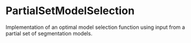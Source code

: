 # PartialSetModelSelection
Implementation of an optimal model selection function using input from a partial set of segmentation models.

